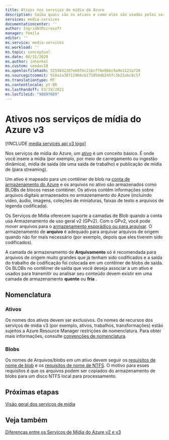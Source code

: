 ```yaml
---
title: Ativos nos serviços de mídia do Azure
description: Saiba quais são os ativos e como eles são usados pelos serviços de mídia do Azure.
services: media-services
documentationcenter: ''
author: IngridAtMicrosoft
manager: femila
editor: ''
ms.service: media-services
ms.workload: ''
ms.topic: conceptual
ms.date: 08/31/2020
ms.author: inhenkel
ms.custom: seodec18
ms.openlocfilehash: 5159432107e60f6c21bcf70e0bbc9a9e2123a728
ms.sourcegitcommit: 910a1a38711966cb171050db245fc3b22abc8c5f
ms.translationtype: MT
ms.contentlocale: pt-BR
ms.lasthandoff: 03/19/2021
ms.locfileid: "98897689"
---
```

# <a name="assets-in-azure-media-services-v3"></a>Ativos nos serviços de mídia do Azure v3

[!INCLUDE [media services api v3 logo](./includes/v3-hr.md)]

Nos serviços de mídia do Azure, um [ativo](/rest/api/media/assets) é um conceito básico. É onde você insere a mídia (por exemplo, por meio de carregamento ou ingestão dinâmica), mídia de saída (de uma saída de trabalho) e publicação de mídia de (para streaming). 

Um ativo é mapeado para um contêiner de blob na [conta de armazenamento do Azure](storage-account-concept.md) e os arquivos no ativo são armazenados como BLOBs de blocos nesse contêiner. Os ativos contêm informações sobre arquivos digitais armazenados no armazenamento do Azure (incluindo vídeo, áudio, imagens, coleções de miniaturas, faixas de texto e arquivos de legenda codificada).

Os Serviços de Mídia oferecem suporte a camadas de Blob quando a conta usa Armazenamento de uso geral v2 (GPv2). Com o GPv2, você pode mover arquivos para o [armazenamento esporádico ou para arquivar](../../storage/blobs/storage-blob-storage-tiers.md). O armazenamento de **arquivo** é adequado para arquivar arquivos de origem quando não for mais necessário (por exemplo, depois que eles tiverem sido codificados).

A camada de armazenamento de **Arquivamento** só é recomendada para arquivos de origem muito grandes que já tenham sido codificados e a saída do trabalho de codificação foi colocada em um contêiner de blobs de saída. Os BLOBs no contêiner de saída que você deseja associar a um ativo e usados para transmitir ou analisar seu conteúdo devem existir em uma camada de armazenamento **quente** ou **fria** .

## <a name="naming"></a>Nomenclatura 

### <a name="assets"></a>Ativos

Os nomes dos ativos devem ser exclusivos. Os nomes de recursos dos serviços de mídia v3 (por exemplo, ativos, trabalhos, transformações) estão sujeitos a Azure Resource Manager restrições de nomenclatura. Para obter mais informações, consulte [convenções de nomenclatura](media-services-apis-overview.md#naming-conventions).

### <a name="blobs"></a>Blobs

Os nomes de Arquivos/blobs em um ativo devem seguir os [requisitos de nome de blob](/rest/api/storageservices/naming-and-referencing-containers--blobs--and-metadata) e os [requisitos de nome de NTFS](/windows/win32/fileio/naming-a-file). O motivo para esses requisitos é que os arquivos podem ser copiados do armazenamento de blobs para um disco NTFS local para processamento.

## <a name="next-steps"></a>Próximas etapas

[Visão geral dos serviços de mídia](media-services-overview.md)

## <a name="see-also"></a>Veja também

[Diferenças entre os Serviços de Mídia do Azure v2 e v3](migrate-v-2-v-3-migration-introduction.md)
